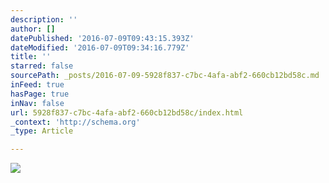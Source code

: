 ```yaml
---
description: ''
author: []
datePublished: '2016-07-09T09:43:15.393Z'
dateModified: '2016-07-09T09:34:16.779Z'
title: ''
starred: false
sourcePath: _posts/2016-07-09-5928f837-c7bc-4afa-abf2-660cb12bd58c.md
inFeed: true
hasPage: true
inNav: false
url: 5928f837-c7bc-4afa-abf2-660cb12bd58c/index.html
_context: 'http://schema.org'
_type: Article

---
```

![](https://the-grid-user-content.s3-us-west-2.amazonaws.com/0db4a94a-16b2-4622-84d4-985acfe418f0.jpg)
